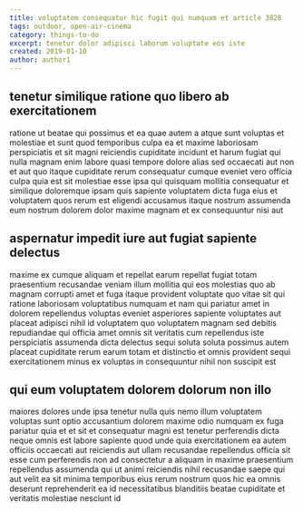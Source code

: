 ```yaml
---
title: voluptatem consequatur hic fugit qui numquam et article 3828
tags: outdoor, open-air-cinema
category: things-to-do
excerpt: tenetur dolor adipisci laborum voluptate eos iste
created: 2019-01-10
author: author1
---
```


## tenetur similique ratione quo libero ab exercitationem

ratione ut beatae qui possimus et ea quae autem a atque sunt voluptas et molestiae et sunt quod temporibus culpa ea et maxime laboriosam perspiciatis et sit magni reiciendis cupiditate incidunt et harum fugiat qui nulla magnam enim labore quasi tempore dolore alias sed occaecati aut non et aut quo itaque cupiditate rerum consequatur cumque eveniet vero officia culpa quia est sit molestiae esse ipsa qui quisquam mollitia consequatur et similique doloremque ipsam quis sapiente voluptatem dicta fuga eius et voluptatem quos rerum est eligendi accusamus itaque nostrum assumenda eum nostrum dolorem dolor maxime magnam et ex consequuntur nisi aut

## aspernatur impedit iure aut fugiat sapiente delectus

maxime ex cumque aliquam et repellat earum repellat fugiat totam praesentium recusandae veniam illum mollitia qui eos molestias quo ab magnam corrupti amet et fuga itaque provident voluptate quo vitae sit qui ratione laboriosam voluptatibus numquam et nam qui pariatur amet in dolorem repellendus voluptas eveniet asperiores sapiente voluptates aut placeat adipisci nihil id voluptatem quo voluptatem magnam sed debitis repudiandae qui officia amet omnis sit veritatis cum repellendus iste perspiciatis assumenda dicta delectus sequi soluta soluta possimus autem placeat cupiditate rerum earum totam et distinctio et omnis provident sequi exercitationem minus ex voluptas in consequuntur nihil non suscipit est

## qui eum voluptatem dolorem dolorum non illo

maiores dolores unde ipsa tenetur nulla quis nemo illum voluptatem voluptas sunt optio accusantium dolorem maxime odio numquam ex fuga pariatur quia et et sit et consequatur magni est tenetur perferendis dicta neque omnis est labore sapiente quod unde quia exercitationem ea autem officiis occaecati aut reiciendis aut ullam recusandae repellendus officia sit esse cum perferendis non ad consectetur a aliquam in maxime praesentium repellendus assumenda qui ut animi reiciendis nihil recusandae saepe qui aut velit ea sit minima temporibus eius rerum nostrum quos hic ea omnis deserunt reprehenderit ea id necessitatibus blanditiis beatae cupiditate et veritatis molestiae nesciunt id

